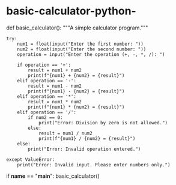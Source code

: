 # basic-calculator-python-
def basic_calculator():
    """A simple calculator program."""

    try:
        num1 = float(input("Enter the first number: "))
        num2 = float(input("Enter the second number: "))
        operation = input("Enter the operation (+, -, *, /): ")

        if operation == '+':
            result = num1 + num2
            print(f"{num1} + {num2} = {result}")
        elif operation == '-':
            result = num1 - num2
            print(f"{num1} - {num2} = {result}")
        elif operation == '*':
            result = num1 * num2
            print(f"{num1} * {num2} = {result}")
        elif operation == '/':
            if num2 == 0:
                print("Error: Division by zero is not allowed.")
            else:
                result = num1 / num2
                print(f"{num1} / {num2} = {result}")
        else:
            print("Error: Invalid operation entered.")

    except ValueError:
        print("Error: Invalid input. Please enter numbers only.")

if __name__ == "__main__":
    basic_calculator()
